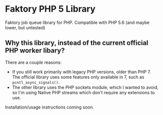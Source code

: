 # Faktory PHP 5 Library
Faktory job queue library for PHP. Compatible with PHP 5.6 (and maybe lower, but untested)

## Why this library, instead of the current official PHP worker libary?
There are a couple reasons:
- If you still work primarily with legacy PHP versions, older than PHP 7. The official library uses some features only available in 7, such as `pcntl_async_signals()`.
- The other library uses the PHP sockets module, which I wanted to avoid, so I'm using Native PHP streams which don't require any extensions to use.

Installation/usage instructions coming soon.

